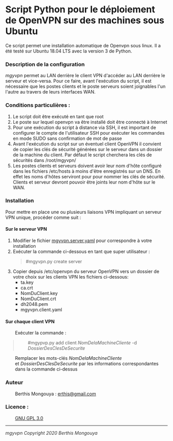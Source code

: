 <h1>Script Python pour le d&eacute;ploiement de OpenVPN sur des machines sous Ubuntu</h1>
<p>Ce script permet une installation automatique de Openvpn sous linux. Il a &eacute;t&eacute; test&eacute; sur Ubuntu 18.04 LTS avec la version 3 de Python.</p>
<h3><strong>Description de la configuration </strong></h3>
<p><em>mgyvpn</em> permet au LAN derri&egrave;re le client VPN d'acc&eacute;der au LAN derri&egrave;re le serveur et vice-versa. Pour ce faire, avant l'ex&eacute;cution du script, il est n&eacute;cessaire que les postes clients et le poste serveurs soient joignables l'un l'autre au travers de leurs interfaces WAN.</p>
<h3><strong>Conditions particuli&egrave;res : </strong></h3>
<ol>
<li>Le script doit &ecirc;tre ex&eacute;cut&eacute; en tant que root</li>
<li>Le poste sur lequel openvpn va &ecirc;tre install&eacute; doit &ecirc;tre connect&eacute; &agrave; Internet</li>
<li>Pour une ex&eacute;cution du script &agrave; distance via SSH, il est important de configurer le compte de l'utilisateur SSH pour ex&eacute;cuter les commandes en mode SUDO sans confirmation de mot de passe</li>
<li>Avant l'ex&eacute;cution du script sur un &eacute;ventuel client OpenVPN il convient de copier les cl&eacute;s de s&eacute;curit&eacute; g&eacute;n&eacute;r&eacute;es sur le serveur dans un dossier de la machine du client. Par d&eacute;faut le script cherchera les cl&eacute;s de s&eacute;curit&eacute;s dans /root/mgyvpn/</li>
<li>Les postes clients et serveurs doivent avoir leur nom d'h&ocirc;te configur&eacute; dans les fichiers /etc/hosts &agrave; moins d'&ecirc;tre enregistr&eacute;s sur un DNS. En effet les noms d'h&ocirc;tes serviront pour pour nommer les cl&eacute;s de s&eacute;curit&eacute;. Clients et serveur devront pouvoir &ecirc;tre joints leur nom d'h&ocirc;te sur le WAN.</li>
</ol>
<h3><strong>Installation</strong></h3>
<p>Pour mettre en place une ou plusieurs liaisons VPN impliquant un serveur VPN unique, proc&eacute;der comme suit :</p>
<h4>Sur le serveur VPN&nbsp;</h4>
<ol>
<li>Modifier le fichier <a href="https://github.com/mgythis/mgy-openvpn/mgyopenvpn.server.yaml">mgyvpn.server.yaml</a> pour correspondre &agrave; votre installation</li>
<li>Ex&eacute;cuter la commande ci-dessous en tant que super utilisateur :
<blockquote>#mgyvpn.py create server</blockquote>
</li>
<li>Copier depuis /etc/openvpn du serveur OpenVPN vers un dossier de votre choix sur les clients VPN les fichiers ci-dessous:
<ul style="list-style-type: square;">
<li>ta.key</li>
<li>ca.crt</li>
<li>NomDuClient.key</li>
<li>NomDuClient.crt</li>
<li>dh2048.pem</li>
<li>mgyvpn.client.yaml</li>
</ul>
</li>
</ol>
<h4>Sur chaque client VPN</h4>
<p style="padding-left: 30px;">Ex&eacute;cuter la commande :</p>
<blockquote>
<p style="padding-left: 30px;">#mgypvp.py add client <em>NomDelaMachineCliente</em> -d <em>DossierDesClesDeSecurite&nbsp;</em></p>
</blockquote>
<p style="padding-left: 30px;">Remplacer les mots-cl&eacute;s&nbsp;<em>NomDelaMachineCliente</em> et&nbsp;<em>DossierDesClesDeSecurite</em> par les informations correspondantes dans la commande ci-dessus</p>
<h3>Auteur</h3>
<p style="padding-left: 30px;">Berthis Mongouya : <a href="mailto:erthis@gmail">erthis@gmail.com</a></p>
<h3>Licence :</h3>
<p style="padding-left: 30px;"><a href="https://github.com/mgythis/mgy-openvpn/LICENCE.txt.txt">GNU GPL 3.0</a></p>
<hr />
<p><span style="color: #333333;"><em>mgyvpn Copyright 2020 Berthis Mongouya</em></span></p>
